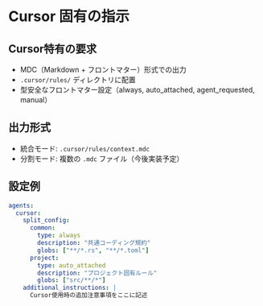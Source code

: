 # Cursor 固有の指示

## Cursor特有の要求
- MDC（Markdown + フロントマター）形式での出力
- `.cursor/rules/` ディレクトリに配置
- 型安全なフロントマター設定（always, auto_attached, agent_requested, manual）

## 出力形式
- 統合モード: `.cursor/rules/context.mdc`
- 分割モード: 複数の `.mdc` ファイル（今後実装予定）

## 設定例
```yaml
agents:
  cursor:
    split_config:
      common:
        type: always
        description: "共通コーディング規約"
        globs: ["**/*.rs", "**/*.toml"]
      project:
        type: auto_attached
        description: "プロジェクト固有ルール"
        globs: ["src/**/*"]
    additional_instructions: |
      Cursor使用時の追加注意事項をここに記述
```